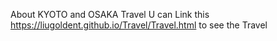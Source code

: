 About KYOTO and OSAKA Travel
U can Link this https://liugoldent.github.io/Travel/Travel.html to see the Travel
